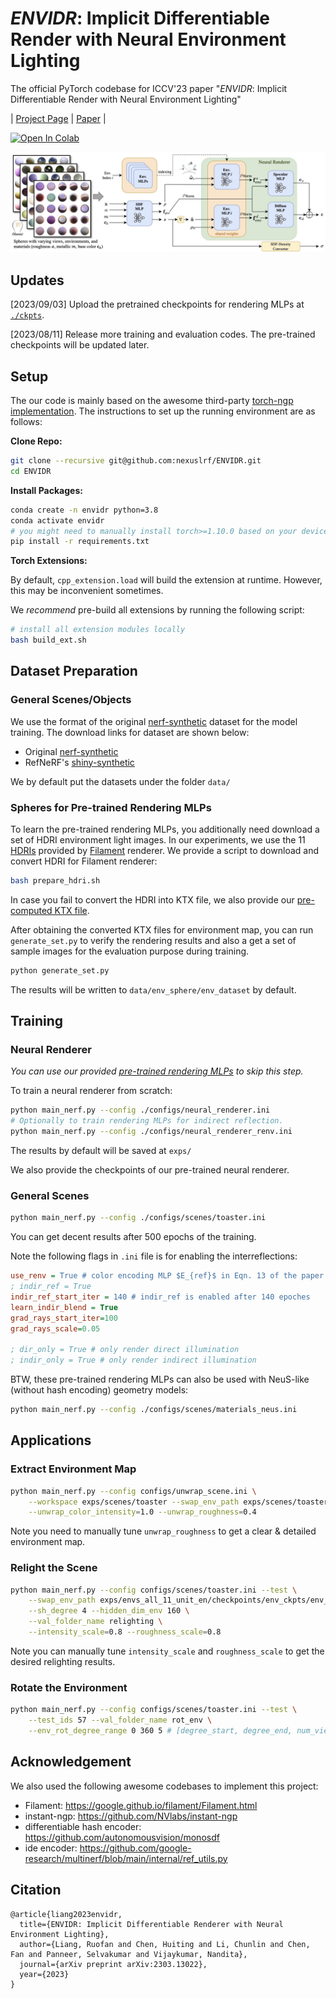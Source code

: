 # *ENVIDR*: Implicit Differentiable Render with Neural Environment Lighting

The official PyTorch codebase for ICCV'23 paper "*ENVIDR*: Implicit Differentiable Render with Neural Environment Lighting"

| [Project Page](http://nexuslrf.github.io/ENVIDR) | [Paper](https://arxiv.org/abs/2303.13022) |

[![Open In Colab](https://colab.research.google.com/assets/colab-badge.svg)](https://colab.research.google.com/github/nexuslrf/ENVIDR/blob/main/demo.ipynb)

![img](figs/renderer_overview.jpg)

## Updates

[2023/09/03] Upload the pretrained checkpoints for rendering MLPs at [`./ckpts`](./ckpts/).

[2023/08/11] Release more training and evaluation codes. The pre-trained checkpoints will be updated later.

## Setup

The our code is mainly based on the awesome third-party [torch-ngp implementation](https://github.com/ashawkey/torch-ngp). The instructions to set up the running environment are as follows:

**Clone Repo:**

```bash
git clone --recursive git@github.com:nexuslrf/ENVIDR.git
cd ENVIDR
```

**Install Packages:**

```bash
conda create -n envidr python=3.8
conda activate envidr
# you might need to manually install torch>=1.10.0 based on your device
pip install -r requirements.txt
```

**Torch Extensions:**

By default, `cpp_extension.load` will build the extension at runtime. However, this may be inconvenient sometimes.

We *recommend* pre-build all extensions by running the following script:

```bash
# install all extension modules locally
bash build_ext.sh
```

## Dataset Preparation

### General Scenes/Objects

We use the format of the original [nerf-synthetic](https://drive.google.com/drive/folders/1JDdLGDruGNXWnM1eqY1FNL9PlStjaKWi?usp=drive_link) dataset for the model training. The download links for dataset are shown below:

* Original [nerf-synthetic](https://drive.google.com/drive/folders/1JDdLGDruGNXWnM1eqY1FNL9PlStjaKWi?usp=drive_link)
* RefNeRF's [shiny-synthetic](https://storage.googleapis.com/gresearch/refraw360/ref.zip)

We by default put the datasets under the folder `data/`

### Spheres for Pre-trained Rendering MLPs

To learn the pre-trained rendering MLPs, you additionally need download a set of HDRI environment light images. In our experiments, we use the 11 [HDRIs](https://github.com/google/filament/tree/main/third_party/environments) provided by [Filament](https://github.com/google/filament) renderer. We provide a script to download and convert HDRI for Filament renderer:

```bash
bash prepare_hdri.sh
```

In case you fail to convert the HDRI into KTX file, we also provide our [pre-computed KTX file](https://drive.google.com/file/d/1Khqt1g244HkVFnIxFNLMnupa9_V7-s75/view?usp=sharing).

After obtaining the converted KTX files for environment map, you can run `generate_set.py` to verify the rendering results and also a get a set of sample images for the evaluation purpose during training.

```bash
python generate_set.py
```

The results will be written to `data/env_sphere/env_dataset` by default.

## Training

### Neural Renderer

*You can use our provided [pre-trained rendering MLPs](./ckpts/) to skip this step.*

To train a neural renderer from scratch:

```bash
python main_nerf.py --config ./configs/neural_renderer.ini
# Optionally to train rendering MLPs for indirect reflection.
python main_nerf.py --config ./configs/neural_renderer_renv.ini
```

The results by default will be saved at `exps/`

We also provide the checkpoints of our pre-trained neural renderer.

### General Scenes

```bash
python main_nerf.py --config ./configs/scenes/toaster.ini
```

You can get decent results after 500 epochs of the training.

Note the following flags in `.ini` file is for enabling the interreflections:

```ini
use_renv = True # color encoding MLP $E_{ref}$ in Eqn. 13 of the paper
; indir_ref = True
indir_ref_start_iter = 140 # indir_ref is enabled after 140 epoches
learn_indir_blend = True
grad_rays_start_iter=100
grad_rays_scale=0.05

; dir_only = True # only render direct illumination
; indir_only = True # only render indirect illumination
```

BTW, these pre-trained rendering MLPs can also be used with NeuS-like (without hash encoding) geometry models:

```bash
python main_nerf.py --config ./configs/scenes/materials_neus.ini
```

## Applications

### Extract Environment Map

```bash
python main_nerf.py --config configs/unwrap_scene.ini \
    --workspace exps/scenes/toaster --swap_env_path exps/scenes/toaster/checkpoints/ngp_ep0500.pth \
    --unwrap_color_intensity=1.0 --unwrap_roughness=0.4
```

Note you need to manually tune `unwrap_roughness` to get a clear & detailed environment map.

### Relight the Scene

```bash
python main_nerf.py --config configs/scenes/toaster.ini --test \
    --swap_env_path exps/envs_all_11_unit_en/checkpoints/env_ckpts/env_net_3.pth \
    --sh_degree 4 --hidden_dim_env 160 \
    --val_folder_name relighting \
    --intensity_scale=0.8 --roughness_scale=0.8
```

Note you can manually tune `intensity_scale` and `roughness_scale` to get the desired relighting results.

### Rotate the Environment

```bash
python main_nerf.py --config configs/scenes/toaster.ini --test \
    --test_ids 57 --val_folder_name rot_env \
    --env_rot_degree_range 0 360 5 # [degree_start, degree_end, num_views]
```

## Acknowledgement

We also used the following awesome codebases to implement this project:

* Filament: https://google.github.io/filament/Filament.html
* instant-ngp: https://github.com/NVlabs/instant-ngp
* differentiable hash encoder: https://github.com/autonomousvision/monosdf
* ide encoder: https://github.com/google-research/multinerf/blob/main/internal/ref_utils.py

## Citation

```
@article{liang2023envidr,
  title={ENVIDR: Implicit Differentiable Renderer with Neural Environment Lighting},
  author={Liang, Ruofan and Chen, Huiting and Li, Chunlin and Chen, Fan and Panneer, Selvakumar and Vijaykumar, Nandita},
  journal={arXiv preprint arXiv:2303.13022},
  year={2023}
}
```
